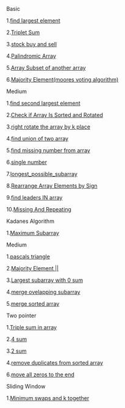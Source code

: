 Basic

  1.[find largest element ](https://www.geeksforgeeks.org/problems/largest-element-in-array4009/0?utm_source=youtube&utm_medium=collab_striver_ytdescription&utm_campaign=largest-element-in-array)

2.[Triplet Sum](https://www.geeksforgeeks.org/problems/triplet-sum-in-array-1587115621/1)

3.[stock buy and sell](https://leetcode.com/problems/best-time-to-buy-and-sell-stock/solutions/39038/kadane-s-algorithm-since-no-one-has-mentioned-about-this-so-far-in-case-if-interviewer-twists-the-input/)

4.[Palindromic Array](https://www.geeksforgeeks.org/problems/palindromic-array-1587115620/1)

5.[Array Subset of another array](https://www.geeksforgeeks.org/problems/array-subset-of-another-array2317/1)

6.[Majority Element(moores voting algorithm)](https://www.geeksforgeeks.org/problems/majority-element-1587115620/1)


Medium 

1.[find second largest element](https://www.geeksforgeeks.org/problems/second-largest3735/1?utm_source=youtube&utm_medium=collab_striver_ytdescription&utm_campaign=second-largest)

2.[Check if Array Is Sorted and Rotated](https://leetcode.com/problems/check-if-array-is-sorted-and-rotated/description/)

3.[right rotate the array by k place](https://leetcode.com/problems/rotate-array/submissions/1393304246/)

4.[find union of two array ](https://www.geeksforgeeks.org/problems/union-of-two-sorted-arrays-1587115621/1?utm_source=youtube&utm_medium=collab_striver_ytdescription&utm_campaign=union-of-two-sorted-arrays)

5.[find missing number from array](https://leetcode.com/problems/missing-number/)

6.[single number](https://leetcode.com/problems/single-number/)

7.[longest_possible_subarray](https://www.geeksforgeeks.org/problems/longest-sub-array-with-sum-k0809/1?utm_source=youtube&utm_medium=collab_striver_ytdescription&utm_campaign=longest-sub-array-with-sum-k)

8.[Rearrange Array Elements by Sign](https://leetcode.com/problems/rearrange-array-elements-by-sign/description/)

9.[find leaders IN array](https://www.geeksforgeeks.org/problems/leaders-in-an-array-1587115620/1?utm_source=youtube&utm_medium=collab_striver_ytdescription&utm_campaign=leaders-in-an-array)

10.[Missing And Repeating](https://www.geeksforgeeks.org/problems/find-missing-and-repeating2512/1?utm_source=youtube&utm_medium=collab_striver_ytdescription&utm_campaign=find-missing-and-repeating)

Kadanes Algorithm

1.[Maximum Subarray](https://leetcode.com/problems/maximum-subarray/)

Medium

1.[pascals triangle](https://leetcode.com/problems/pascals-triangle/)

2.[Majority Element ||](https://leetcode.com/problems/majority-element-ii/submissions/1459470670/)

3.[Largest subarray with 0 sum](https://www.geeksforgeeks.org/problems/largest-subarray-with-0-sum/1?category%5B%5D=Hash&company%5B%5D=Amazon&page=1&query=category%5B%5DHashcompany%5B%5DAmazonpage1company%5B%5DAmazoncategory%5B%5DHash&utm_source=youtube&utm_medium=collab_striver_ytdescription&utm_campaign=largest-subarray-with-0-sum)

4.[merge ovelapping subarray](https://leetcode.com/problems/merge-intervals/)

5.[merge sorted array](https://leetcode.com/problems/merge-sorted-array/)

Two pointer 

1.[Triple sum in array](https://www.geeksforgeeks.org/problems/triplet-sum-in-array-1587115621/1)

2.[4 sum](https://leetcode.com/problems/4sum/submissions/1463575191/)

3.[2 sum](https://leetcode.com/problems/two-sum/)

4.[remove duplicates from sorted array](https://leetcode.com/problems/remove-duplicates-from-sorted-array/description/)

6.[move all zeros to the end](https://leetcode.com/problems/move-zeroes/submissions/1395778272/)




Sliding Window

1.[Minimum swaps and k together](https://www.geeksforgeeks.org/problems/minimum-swaps-required-to-bring-all-elements-less-than-or-equal-to-k-together4847/1)




